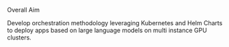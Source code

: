 Overall Aim

Develop orchestration methodology leveraging Kubernetes and Helm Charts to deploy apps based on large language models on multi instance GPU clusters.